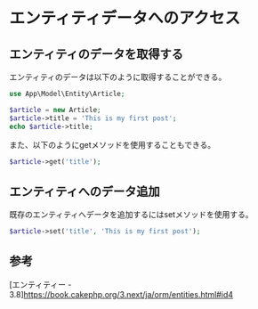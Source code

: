 # エンティティデータへのアクセス

## エンティティのデータを取得する
エンティティのデータは以下のように取得することができる。
```php
use App\Model\Entity\Article;

$article = new Article;
$article->title = 'This is my first post';
echo $article->title;
```

また、以下のようにgetメソッドを使用することもできる。
```php
$article->get('title');
```


## エンティティへのデータ追加
既存のエンティティへデータを追加するにはsetメソッドを使用する。
```php
$article->set('title', 'This is my first post');
```

## 参考
[エンティティー - 3.8]https://book.cakephp.org/3.next/ja/orm/entities.html#id4